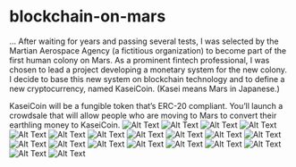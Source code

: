 # blockchain-on-mars
... 
After waiting for years and passing several tests, I was selected by the Martian Aerospace Agency (a fictitious organization) to become part of the first human colony on Mars. As a prominent fintech professional, I was chosen to lead a project developing a monetary system for the new colony. I decide to base this new system on blockchain technology and to define a new cryptocurrency, named KaseiCoin. (Kasei means Mars in Japanese.)

KaseiCoin will be a fungible token that’s ERC-20 compliant. You’ll launch a crowdsale that will allow people who are moving to Mars to convert their earthling money to KaseiCoin. 
![Alt Text](Screenshot1.png)
![Alt Text](Screenshot2.png)
![Alt Text](Screenshot3.png)
![Alt Text](Screenshot4.png)
![Alt Text](Screenshot5.png)
![Alt Text](Screenshot6.png)
![Alt Text](Screenshot7.png)
![Alt Text](Screenshot8.png)
![Alt Text](Screenshot9.png)
![Alt Text](Screenshot10.png)
![Alt Text](Screenshot11.png)
![Alt Text](Screenshot12.png)
![Alt Text](Screenshot13.png)
![Alt Text](Screenshot14.png)
![Alt Text](Screenshot15.png)
![Alt Text](Screenshot16.png)
![Alt Text](Screenshot17.png)
![Alt Text](Screenshot18.png)
![Alt Text](Screenshot19.png)
![Alt Text](Screenshot20.png)
